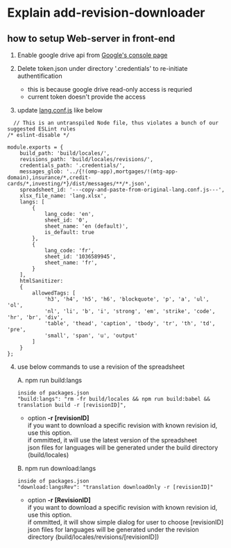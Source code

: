# Explain add-revision-downloader  
  
## how to setup Web-server in front-end  
1. Enable google drive api from [Google's console page](https://console.developers.google.com/apis/dashboard)
  
2. Delete token.json under directory '.credentials' to re-initiate authentification  
    - this is because google drive read-only access is requried
    - current token doesn't provide the access
  
3. update [lang.conf.js](https://github.com/sijoonlee/explain/blob/master/lang.conf.js) like below
```
  // This is an untranspiled Node file, thus violates a bunch of our suggested ESLint rules
/* eslint-disable */

module.exports = {
    build_path: 'build/locales/',
    revisions_path: 'build/locales/revisions/',
    credentials_path: '.credentials/',
    messages_glob: '../{!(omp-app),mortgages/!(mtg-app-domain),insurance/*,credit-cards/*,investing/*}/dist/messages/**/*.json',
    spreadsheet_id: '---copy-and-paste-from-original-lang.conf.js---',
    xlsx_file_name: 'lang.xlsx',
    langs: [
        {
            lang_code: 'en',
            sheet_id: '0',
            sheet_name: 'en (default)',
            is_default: true
        },
        {
            lang_code: 'fr',
            sheet_id: '1036589945',
            sheet_name: 'fr',
        }
    ],
    htmlSanitizer:
    {
        allowedTags: [ 
            'h3', 'h4', 'h5', 'h6', 'blockquote', 'p', 'a', 'ul', 'ol',
            'nl', 'li', 'b', 'i', 'strong', 'em', 'strike', 'code', 'hr', 'br', 'div',
            'table', 'thead', 'caption', 'tbody', 'tr', 'th', 'td', 'pre', 
            'small', 'span', 'u', 'output'
        ]
    }
};
```  

4. use below commands to use a revision of the spreadsheet
  
    A. npm run build:langs
    ```
    inside of packages.json
    "build:langs": "rm -fr build/locales && npm run build:babel && translation build -r [revisionID]",
    ```
    - option **-r** **[revisionID]**  
    if you want to download a specific revision with known revision id, use this option.  
    if ommitted, it will use the latest version of the spreadsheet  
    json files for languages will be generated under the build directory (build/locales)  
  
    B. npm run download:langs
    ```
    inside of packages.json
    "download:langsRev": "translation downloadOnly -r [revisionID]"
    ```
    - option **-r** **[RevisionID]**  
    if you want to download a specific revision with known revision id, use this option.  
    if ommitted, it will show simple dialog for user to choose [revisionID]  
    json files for languages will be generated under the revision directory (build/locales/revisions/[revisionID])  
